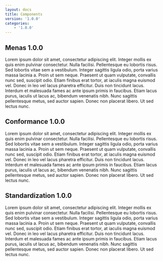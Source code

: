 ```yaml
---
layout: docs
title: Components
version: '1.0.0'
categories:
    - '1.0.0'
---
```

## Menas 1.0.0

Lorem ipsum dolor sit amet, consectetur adipiscing elit. Integer mollis ex quis enim pulvinar consectetur. Nulla facilisi. Pellentesque eu lobortis risus. Sed lobortis vitae sem a vestibulum. Integer sagittis ligula odio, porta varius massa lacinia a. Proin ut sem neque. Praesent ut quam vulputate, convallis nunc sed, suscipit odio. Etiam finibus erat tortor, at iaculis magna euismod vel. Donec in leo vel lacus pharetra efficitur. Duis non tincidunt lacus. Interdum et malesuada fames ac ante ipsum primis in faucibus. Etiam lacus purus, iaculis ut lacus ac, bibendum venenatis nibh. Nunc sagittis pellentesque metus, sed auctor sapien. Donec non placerat libero. Ut sed lectus nunc.

## Conformance 1.0.0

Lorem ipsum dolor sit amet, consectetur adipiscing elit. Integer mollis ex quis enim pulvinar consectetur. Nulla facilisi. Pellentesque eu lobortis risus. Sed lobortis vitae sem a vestibulum. Integer sagittis ligula odio, porta varius massa lacinia a. Proin ut sem neque. Praesent ut quam vulputate, convallis nunc sed, suscipit odio. Etiam finibus erat tortor, at iaculis magna euismod vel. Donec in leo vel lacus pharetra efficitur. Duis non tincidunt lacus. Interdum et malesuada fames ac ante ipsum primis in faucibus. Etiam lacus purus, iaculis ut lacus ac, bibendum venenatis nibh. Nunc sagittis pellentesque metus, sed auctor sapien. Donec non placerat libero. Ut sed lectus nunc.

## Standardization 1.0.0

Lorem ipsum dolor sit amet, consectetur adipiscing elit. Integer mollis ex quis enim pulvinar consectetur. Nulla facilisi. Pellentesque eu lobortis risus. Sed lobortis vitae sem a vestibulum. Integer sagittis ligula odio, porta varius massa lacinia a. Proin ut sem neque. Praesent ut quam vulputate, convallis nunc sed, suscipit odio. Etiam finibus erat tortor, at iaculis magna euismod vel. Donec in leo vel lacus pharetra efficitur. Duis non tincidunt lacus. Interdum et malesuada fames ac ante ipsum primis in faucibus. Etiam lacus purus, iaculis ut lacus ac, bibendum venenatis nibh. Nunc sagittis pellentesque metus, sed auctor sapien. Donec non placerat libero. Ut sed lectus nunc.